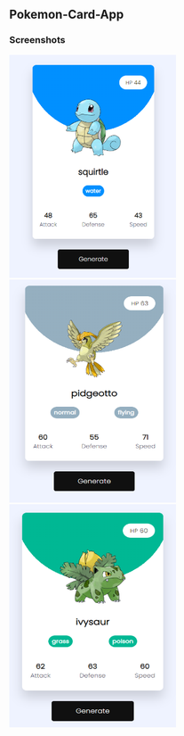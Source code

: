 ## Pokemon-Card-App

### Screenshots

<img src="https://github.com/mustafacoban96/Javascript-beginner-projects/blob/master/pokemon-card-app/screenshot/1.png" width="300" height="400" /> <img src="https://github.com/mustafacoban96/Javascript-beginner-projects/blob/master/pokemon-card-app/screenshot/2.png" width="300" height="400" /> <img src="https://github.com/mustafacoban96/Javascript-beginner-projects/blob/master/pokemon-card-app/screenshot/3.png" width="300" height="400" /> 


